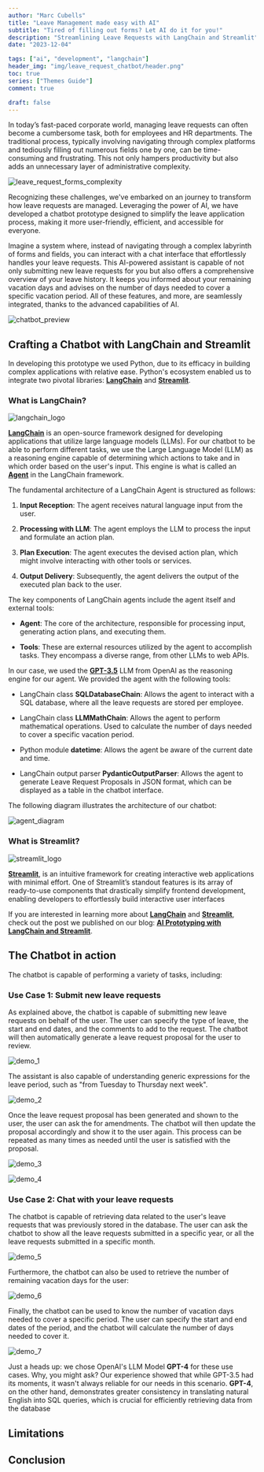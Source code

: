 ```yaml
---
author: "Marc Cubells"
title: "Leave Management made easy with AI"
subtitle: "Tired of filling out forms? Let AI do it for you!"
description: "Streamlining Leave Requests with LangChain and Streamlit"
date: "2023-12-04"

tags: ["ai", "development", "langchain"]
header_img: "img/leave_request_chatbot/header.png"
toc: true
series: ["Themes Guide"]
comment: true

draft: false
---
```


In today’s fast-paced corporate world, managing leave requests can often become a cumbersome task, both for employees and HR departments. The traditional process, typically involving navigating through complex platforms and tediously filling out numerous fields one by one, can be time-consuming and frustrating. This not only hampers productivity but also adds an unnecessary layer of administrative complexity.

![leave_request_forms_complexity](leave_request_forms_complexity.png)

Recognizing these challenges, we've embarked on an journey to transform how leave requests are managed. Leveraging the power of AI, we have developed a chatbot prototype designed to simplify the leave application process, making it more user-friendly, efficient, and accessible for everyone.

Imagine a system where, instead of navigating through a complex labyrinth of forms and fields, you can interact with a chat interface that effortlessly handles your leave requests. This AI-powered assistant is capable of not only submitting new leave requests for you but also offers a comprehensive overview of your leave history. It keeps you informed about your remaining vacation days and advises on the number of days needed to cover a specific vacation period. All of these features, and more, are seamlessly integrated, thanks to the advanced capabilities of AI.

![chatbot_preview](<chatbot_preview.png>)

## Crafting a Chatbot with LangChain and Streamlit

In developing this prototype we used Python, due to its efficacy in building complex applications with relative ease. Python's ecosystem enabled us to integrate two pivotal libraries: [**LangChain**](https://www.langchain.com) and [**Streamlit**](https://streamlit.io).

### What is LangChain?

![langchain_logo](<langchain_logo.png>)

[**LangChain**](https://www.langchain.com) is an open-source framework designed for developing applications that utilize large language models (LLMs). For our chatbot to be able to perform different tasks, we use the Large Language Model (LLM) as a reasoning engine capable of determining which actions to take and in which order based on the user's input. This engine is what is called an [**Agent**](https://python.langchain.com/docs/modules/agents/) in the LangChain framework.

The fundamental architecture of a LangChain Agent is structured as follows:

1. **Input Reception**: The agent receives natural language input from the user.

2. **Processing with LLM**: The agent employs the LLM to process the input and formulate an action plan.

3. **Plan Execution**: The agent executes the devised action plan, which might involve interacting with other tools or services.

4. **Output Delivery**: Subsequently, the agent delivers the output of the executed plan back to the user.

The key components of LangChain agents include the agent itself and external tools:

- **Agent**: The core of the architecture, responsible for processing input, generating action plans, and executing them.

- **Tools**: These are external resources utilized by the agent to accomplish tasks. They encompass a diverse range, from other LLMs to web APIs.

In our case, we used the [**GPT-3.5**](https://openai.com/blog/openai-api/) LLM from OpenAI as the reasoning engine for our agent. We provided the agent with the following tools:

- LangChain class **SQLDatabaseChain**: Allows the agent to interact with a SQL database, where all the leave requests are stored per employee. 

- LangChain class **LLMMathChain**: Allows the agent to perform mathematical operations. Used to calculate the number of days needed to cover a specific vacation period.

- Python module **datetime**: Allows the agent be aware of the current date and time.

- LangChain output parser **PydanticOutputParser**: Allows the agent to generate Leave Request Proposals in JSON format, which can be displayed as a table in the chatbot interface.

The following diagram illustrates the architecture of our chatbot:

![agent_diagram](agent_diagram.png)

### What is Streamlit?

![streamlit_logo](<streamlit_logo.png>)

[**Streamlit**](https://streamlit.io), is an intuitive framework for creating interactive web applications with minimal effort. One of Streamlit’s standout features is its array of ready-to-use components that drastically simplify frontend development, enabling developers to effortlessly build interactive user interfaces

If you are interested in learning more about [**LangChain**](https://www.langchain.com) and [**Streamlit**](https://streamlit.io), check out the post we published on our blog: [**AI Prototyping with LangChain and Streamlit**](https://philico-tech.github.io/ptech-blog/langchain/).

## The Chatbot in action

The chatbot is capable of performing a variety of tasks, including:

### Use Case 1: Submit new leave requests

As explained above, the chatbot is capable of submitting new leave requests on behalf of the user. The user can specify the type of leave, the start and end dates, and the comments to add to the request. The chatbot will then automatically generate a leave request proposal for the user to review.

![demo_1](<demo_1.gif>)

The assistant is also capable of understanding generic expressions for the leave period, such as "from Tuesday to Thursday next week".

![demo_2](<demo_2.gif>)

Once the leave request proposal has been generated and shown to the user, the user can ask the for amendments. The chatbot will then update the proposal accordingly and show it to the user again. This process can be repeated as many times as needed until the user is satisfied with the proposal.

![demo_3](<demo_3.gif>)

![demo_4](<demo_4.gif>)

### Use Case 2: Chat with your leave requests

The chatbot is capable of retrieving data related to the user's leave requests that was previously stored in the database. The user can ask the chatbot to show all the leave requests submitted in a specific year, or all the leave requests submitted in a specific month.

![demo_5](<demo_5.gif>)

Furthermore, the chatbot can also be used to retrieve the number of remaining vacation days for the user:

![demo_6](<demo_6.gif>)

Finally, the chatbot can be used to know the number of vacation days needed to cover a specific period. The user can specify the start and end dates of the period, and the chatbot will calculate the number of days needed to cover it.

![demo_7](<demo_7.gif>)

Just a heads up: we chose OpenAI's LLM Model **GPT-4** for these use cases. Why, you might ask? Our experience showed that while GPT-3.5 had its moments, it wasn't always reliable for our needs in this scenario. **GPT-4**, on the other hand, demonstrates greater consistency in translating natural English into SQL queries, which is crucial for efficiently retrieving data from the database

## Limitations

<!-- Limitations of GPT3.5 vs. GPT4, the hish costs of using GPT4  -->

## Conclusion

<!-- What I learn, personal opinion on the potential, whether it can be finished or not, the next features that can be added: 
  - Full HR Chatbot would be the end goal  
  - User authentication
  -->